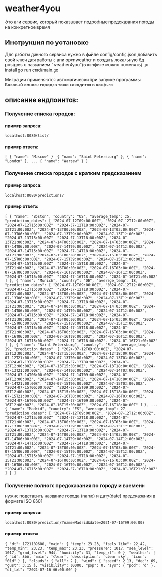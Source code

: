 # weather4you

Это апи сервис, который показывает подробные предсказания погоды на конкретное время

## Инструкция по установке

Для работы данного сервиса нужно в файле config/config.json добавить свой ключ для работы с апи openweather
и создать локальную бд postgres с названием "weather4you"(в конфиге можно поменять)
go install
go run cmd/main.go

Миграции применяются автоматически при запуске программы
Базовый список городов тоже находится в конфиге

## описание ендпоинтов:

### Получение списка городов:

#### пример запроса: 
`localhost:8080/list/`

#### пример ответа: 
`[
    {
        "name": "Moscow"
    },
    {
        "name": "Saint Petersburg"
    },
    {
        "name": "London"
    },
    ...
    {
        "name": "Warsaw"
    }
]`


### Получение списка городов с кратким предсказанием

#### пример запроса:
`localhost:8080/predictions/`

#### пример ответа:
`[
    {
        "name": "Boston",
        "country": "US",
        "average_temp": 25,
        "prediction_dates": [
            "2024-07-12T09:00:00Z",
            "2024-07-12T12:00:00Z",
            "2024-07-12T15:00:00Z",
            "2024-07-12T18:00:00Z",
            "2024-07-12T21:00:00Z",
            "2024-07-13T00:00:00Z",
            "2024-07-13T03:00:00Z",
            "2024-07-13T06:00:00Z",
            "2024-07-13T09:00:00Z",
            "2024-07-13T12:00:00Z",
            "2024-07-13T15:00:00Z",
            "2024-07-13T18:00:00Z",
            "2024-07-13T21:00:00Z",
            "2024-07-14T00:00:00Z",
            "2024-07-14T03:00:00Z",
            "2024-07-14T06:00:00Z",
            "2024-07-14T09:00:00Z",
            "2024-07-14T12:00:00Z",
            "2024-07-14T15:00:00Z",
            "2024-07-14T18:00:00Z",
            "2024-07-14T21:00:00Z",
            "2024-07-15T00:00:00Z",
            "2024-07-15T03:00:00Z",
            "2024-07-15T06:00:00Z",
            "2024-07-15T09:00:00Z",
            "2024-07-15T12:00:00Z",
            "2024-07-15T15:00:00Z",
            "2024-07-15T18:00:00Z",
            "2024-07-15T21:00:00Z",
            "2024-07-16T00:00:00Z",
            "2024-07-16T03:00:00Z",
            "2024-07-16T06:00:00Z",
            "2024-07-16T09:00:00Z",
            "2024-07-16T12:00:00Z",
            "2024-07-16T15:00:00Z",
            "2024-07-16T18:00:00Z",
            "2024-07-16T21:00:00Z"
        ]
    },
    {
        "name": "Munich",
        "country": "DE",
        "average_temp": 18,
        "prediction_dates": [
            "2024-07-12T09:00:00Z",
            "2024-07-12T12:00:00Z",
            "2024-07-12T15:00:00Z",
            "2024-07-12T18:00:00Z",
            "2024-07-12T21:00:00Z",
            "2024-07-13T00:00:00Z",
            "2024-07-13T03:00:00Z",
            "2024-07-13T06:00:00Z",
            "2024-07-13T09:00:00Z",
            "2024-07-13T12:00:00Z",
            "2024-07-13T15:00:00Z",
            "2024-07-13T18:00:00Z",
            "2024-07-13T21:00:00Z",
            "2024-07-14T00:00:00Z",
            "2024-07-14T03:00:00Z",
            "2024-07-14T06:00:00Z",
            "2024-07-14T09:00:00Z",
            "2024-07-14T12:00:00Z",
            "2024-07-14T15:00:00Z",
            "2024-07-14T18:00:00Z",
            "2024-07-14T21:00:00Z",
            "2024-07-15T00:00:00Z",
            "2024-07-15T03:00:00Z",
            "2024-07-15T06:00:00Z",
            "2024-07-15T09:00:00Z",
            "2024-07-15T12:00:00Z",
            "2024-07-15T15:00:00Z",
            "2024-07-15T18:00:00Z",
            "2024-07-15T21:00:00Z",
            "2024-07-16T00:00:00Z",
            "2024-07-16T03:00:00Z",
            "2024-07-16T06:00:00Z",
            "2024-07-16T09:00:00Z",
            "2024-07-16T12:00:00Z",
            "2024-07-16T15:00:00Z",
            "2024-07-16T18:00:00Z",
            "2024-07-16T21:00:00Z"
        ]
    },
    {
        "name": "Saint Petersburg",
        "country": "RU",
        "average_temp": 19,
        "prediction_dates": [
            "2024-07-12T09:00:00Z",
            "2024-07-12T12:00:00Z",
            "2024-07-12T15:00:00Z",
            "2024-07-12T18:00:00Z",
            "2024-07-12T21:00:00Z",
            "2024-07-13T00:00:00Z",
            "2024-07-13T03:00:00Z",
            "2024-07-13T06:00:00Z",
            "2024-07-13T09:00:00Z",
            "2024-07-13T12:00:00Z",
            "2024-07-13T15:00:00Z",
            "2024-07-13T18:00:00Z",
            "2024-07-13T21:00:00Z",
            "2024-07-14T00:00:00Z",
            "2024-07-14T03:00:00Z",
            "2024-07-14T06:00:00Z",
            "2024-07-14T09:00:00Z",
            "2024-07-14T12:00:00Z",
            "2024-07-14T15:00:00Z",
            "2024-07-14T18:00:00Z",
            "2024-07-14T21:00:00Z",
            "2024-07-15T00:00:00Z",
            "2024-07-15T03:00:00Z",
            "2024-07-15T06:00:00Z",
            "2024-07-15T09:00:00Z",
            "2024-07-15T12:00:00Z",
            "2024-07-15T15:00:00Z",
            "2024-07-15T18:00:00Z",
            "2024-07-15T21:00:00Z",
            "2024-07-16T00:00:00Z",
            "2024-07-16T03:00:00Z",
            "2024-07-16T06:00:00Z",
            "2024-07-16T09:00:00Z",
            "2024-07-16T12:00:00Z",
            "2024-07-16T15:00:00Z",
            "2024-07-16T18:00:00Z"
        ]
    },
    ...
    {
        "name": "Madrid",
        "country": "ES",
        "average_temp": 27,
        "prediction_dates": [
            "2024-07-12T09:00:00Z",
            "2024-07-12T12:00:00Z",
            "2024-07-12T15:00:00Z",
            "2024-07-12T18:00:00Z",
            "2024-07-12T21:00:00Z",
            "2024-07-13T00:00:00Z",
            "2024-07-13T03:00:00Z",
            "2024-07-13T06:00:00Z",
            "2024-07-13T09:00:00Z",
            "2024-07-13T12:00:00Z",
            "2024-07-13T15:00:00Z",
            "2024-07-13T18:00:00Z",
            "2024-07-13T21:00:00Z",
            "2024-07-14T00:00:00Z",
            "2024-07-14T03:00:00Z",
            "2024-07-14T06:00:00Z",
            "2024-07-14T09:00:00Z",
            "2024-07-14T12:00:00Z",
            "2024-07-14T15:00:00Z",
            "2024-07-14T18:00:00Z",
            "2024-07-14T21:00:00Z",
            "2024-07-15T00:00:00Z",
            "2024-07-15T03:00:00Z",
            "2024-07-15T06:00:00Z",
            "2024-07-15T09:00:00Z",
            "2024-07-15T12:00:00Z",
            "2024-07-15T15:00:00Z",
            "2024-07-15T18:00:00Z",
            "2024-07-15T21:00:00Z",
            "2024-07-16T00:00:00Z",
            "2024-07-16T03:00:00Z",
            "2024-07-16T06:00:00Z",
            "2024-07-16T09:00:00Z",
            "2024-07-16T12:00:00Z",
            "2024-07-16T15:00:00Z",
            "2024-07-16T18:00:00Z",
            "2024-07-16T21:00:00Z"
        ]
    }
]`


### Получение полного предсказания по городу и времени
нужно подставить название города (name) и дату(date) предсказания в формате ISO 8601
#### пример запроса:
`localhost:8080/prediction/?name=Madrid&date=2024-07-16T09:00:00Z`

#### пример ответа:
`{
    "dt": 1721109600,
    "main": {
        "temp": 23.23,
        "feels_like": 22.42,
        "temp_min": 23.23,
        "temp_max": 23.23,
        "pressure": 1017,
        "sea_level": 1017,
        "grnd_level": 944,
        "humidity": 31,
        "temp_kf": 0
    },
    "weather": [
        {
            "id": 800,
            "main": "Clear",
            "description": "clear sky",
            "icon": "01d"
        }
    ],
    "clouds": {
        "all": 2
    },
    "wind": {
        "speed": 2.13,
        "deg": 69,
        "gust": 3.15
    },
    "visibility": 10000,
    "pop": 0,
    "sys": {
        "pod": "d"
    },
    "dt_txt": "2024-07-16 06:00:00"
}`